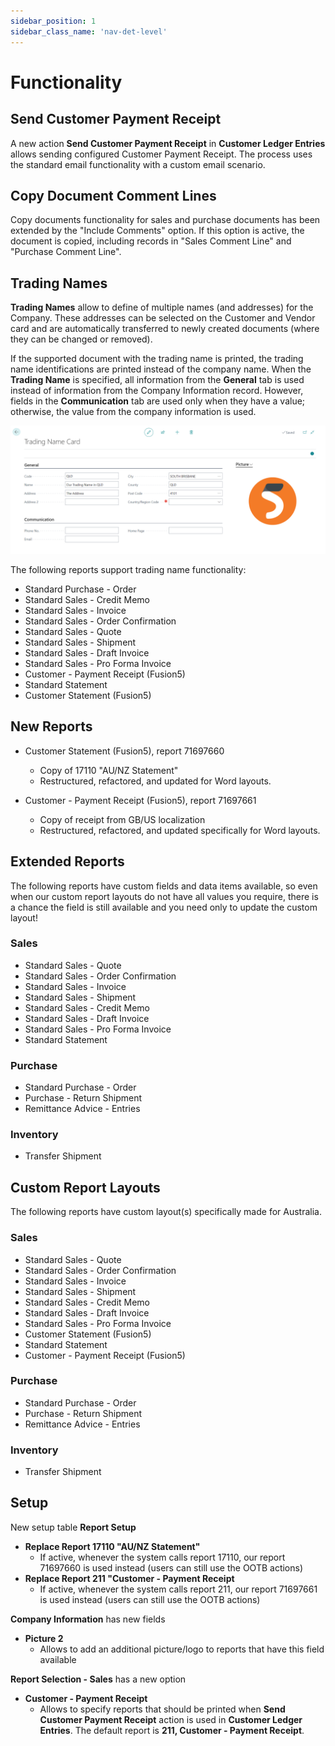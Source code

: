 ```yaml
---
sidebar_position: 1
sidebar_class_name: 'nav-det-level'
---
```


# Functionality

## Send Customer Payment Receipt

A new action **Send Customer Payment Receipt** in **Customer Ledger Entries** allows sending configured Customer Payment Receipt. The process uses the standard email functionality with a custom email scenario.

## Copy Document Comment Lines

Copy documents functionality for sales and purchase documents has been extended by the "Include Comments" option. If this option is active, the document is copied, including records in "Sales Comment Line" and "Purchase Comment Line".

## Trading Names

**Trading Names** allow to define of multiple names (and addresses) for the Company. These addresses can be selected on the Customer and Vendor card and are automatically transferred to newly created documents (where they can be changed or removed).

If the supported document with the trading name is printed, the trading name identifications are printed instead of the company name. When the **Trading Name** is specified, all information from the **General** tab is used instead of information from the Company Information record. However, fields in the **Communication** tab are used only when they have a value; otherwise, the value from the company information is used.

![image.png](./img/Trading-Names.png)

The following reports support trading name functionality:
- Standard Purchase - Order
- Standard Sales - Credit Memo
- Standard Sales - Invoice
- Standard Sales - Order Confirmation
- Standard Sales - Quote
- Standard Sales - Shipment
- Standard Sales - Draft Invoice
- Standard Sales - Pro Forma Invoice
- Customer - Payment Receipt (Fusion5)
- Standard Statement
- Customer Statement (Fusion5)

## New Reports

- Customer Statement (Fusion5), report 71697660
  - Copy of 17110 "AU/NZ Statement"
  - Restructured, refactored, and updated for Word layouts.

- Customer - Payment Receipt (Fusion5), report 71697661
  - Copy of receipt from GB/US localization
  - Restructured, refactored, and updated specifically for Word layouts.

## Extended Reports

The following reports have custom fields and data items available, so even when our custom report layouts do not have all values you require, there is a chance the field is still available and you need only to update the custom layout!

### Sales

- Standard Sales - Quote
- Standard Sales - Order Confirmation
- Standard Sales - Invoice
- Standard Sales - Shipment
- Standard Sales - Credit Memo
- Standard Sales - Draft Invoice
- Standard Sales - Pro Forma Invoice
- Standard Statement

### Purchase

- Standard Purchase - Order
- Purchase - Return Shipment
- Remittance Advice - Entries

### Inventory

- Transfer Shipment

## Custom Report Layouts

The following reports have custom layout(s) specifically made for Australia.

### Sales

- Standard Sales - Quote
- Standard Sales - Order Confirmation
- Standard Sales - Invoice
- Standard Sales - Shipment
- Standard Sales - Credit Memo
- Standard Sales - Draft Invoice
- Standard Sales - Pro Forma Invoice
- Customer Statement (Fusion5)
- Standard Statement
- Customer - Payment Receipt (Fusion5)

### Purchase

- Standard Purchase - Order
- Purchase - Return Shipment
- Remittance Advice - Entries

### Inventory

- Transfer Shipment

## Setup

New setup table **Report Setup**
- **Replace Report 17110 "AU/NZ Statement"**
  - If active, whenever the system calls report 17110, our report 71697660 is used instead (users can still use the OOTB actions)
- **Replace Report 211 "Customer - Payment Receipt**
  - If active, whenever the system calls report 211, our report 71697661 is used instead (users can still use the OOTB actions)

**Company Information** has new fields
- **Picture 2**
  - Allows to add an additional picture/logo to reports that have this field available

**Report Selection - Sales** has a new option
- **Customer - Payment Receipt**
  - Allows to specify reports that should be printed when **Send Customer Payment Receipt** action is used in **Customer Ledger Entries**. The default report is **211, Customer - Payment Receipt**.
